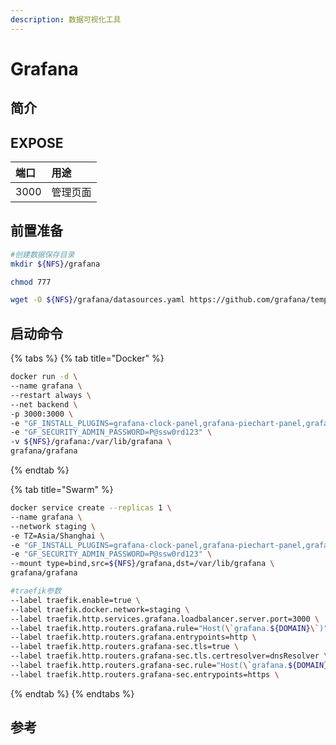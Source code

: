 ```yaml
---
description: 数据可视化工具
---
```


# Grafana

## 简介



## EXPOSE

| 端口 | 用途 |
| :--- | :--- |
| 3000 | 管理页面 |



## 前置准备

```bash
#创建数据保存目录
mkdir ${NFS}/grafana

chmod 777 

wget -O ${NFS}/grafana/datasources.yaml https://github.com/grafana/tempo/blob/main/example/docker-compose/loki/grafana-datasources.yaml
```

## 启动命令

{% tabs %}
{% tab title="Docker" %}
```bash
docker run -d \
--name grafana \
--restart always \
--net backend \
-p 3000:3000 \
-e "GF_INSTALL_PLUGINS=grafana-clock-panel,grafana-piechart-panel,grafana-simple-json-datasource,grafana-azure-monitor-datasource" \
-e "GF_SECURITY_ADMIN_PASSWORD=P@ssw0rd123" \
-v ${NFS}/grafana:/var/lib/grafana \
grafana/grafana
```
{% endtab %}

{% tab title="Swarm" %}
```bash
docker service create --replicas 1 \
--name grafana \
--network staging \
-e TZ=Asia/Shanghai \
-e "GF_INSTALL_PLUGINS=grafana-clock-panel,grafana-piechart-panel,grafana-simple-json-datasource" \
-e "GF_SECURITY_ADMIN_PASSWORD=P@ssw0rd123" \
--mount type=bind,src=${NFS}/grafana,dst=/var/lib/grafana \
grafana/grafana

#traefik参数
--label traefik.enable=true \
--label traefik.docker.network=staging \
--label traefik.http.services.grafana.loadbalancer.server.port=3000 \
--label traefik.http.routers.grafana.rule="Host(\`grafana.${DOMAIN}\`)" \
--label traefik.http.routers.grafana.entrypoints=http \
--label traefik.http.routers.grafana-sec.tls=true \
--label traefik.http.routers.grafana-sec.tls.certresolver=dnsResolver \
--label traefik.http.routers.grafana-sec.rule="Host(\`grafana.${DOMAIN}\`)" \
--label traefik.http.routers.grafana-sec.entrypoints=https \
```
{% endtab %}
{% endtabs %}



## 参考

